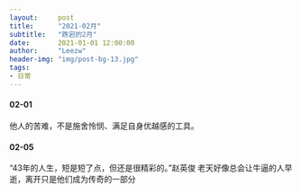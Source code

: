 ```yaml
---
layout:     post
title:      "2021-02月"
subtitle:   "跌宕的2月"
date:       2021-01-01 12:00:00
author:     "Leezw"
header-img: "img/post-bg-13.jpg"
tags:
- 日常
---
```



#### 02-01
他人的苦难，不是施舍怜悯、满足自身优越感的工具。


#### 02-05
“43年的人生，短是短了点，但还是很精彩的。”赵英俊
老天好像总会让牛逼的人早逝，离开只是他们成为传奇的一部分







